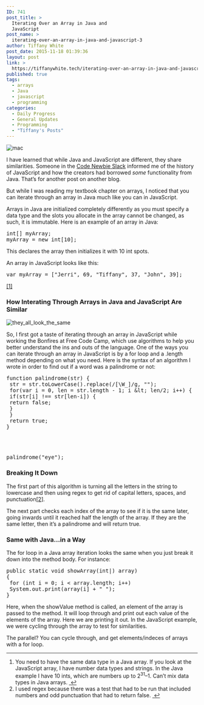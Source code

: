 ```yaml
---
ID: 741
post_title: >
  Iterating Over an Array in Java and
  JavaScript
post_name: >
  iterating-over-an-array-in-java-and-javascript-3
author: Tiffany White
post_date: 2015-11-18 01:39:36
layout: post
link: >
  https://tiffanywhite.tech/iterating-over-an-array-in-java-and-javascript-3/
published: true
tags:
  - arrays
  - Java
  - javascript
  - programming
categories:
  - Daily Progress
  - General Updates
  - Programming
  - "Tiffany's Posts"
---
```

<img class="aligncenter" src="http://helloburgh.me/wp-content/uploads/2015/11/wpid-FSPLFPQBCZ_1.jpg" alt="mac" />

I have learned that while Java and JavaScript are different, they share similarities. Someone in the <a href="https://codenewbie.typeform.com/to/uwsWlZ">Code Newbie Slack</a> informed me of the history of JavaScript and how the creators had borrowed <em>some</em> functionality from Java. That’s for another post on another blog.

But while I was reading my textbook chapter on arrays, I noticed that you can iterate through an array in Java much like you can in JavaScript.

Arrays in Java are initialized completely differently as you must specify a data type and the slots you allocate in the array cannot be changed, as such, it is immutable. Here is an example of an array in Java:

<pre class="lang:java decode:1 " >int[] myArray;
myArray = new int[10];
</pre>

This declares the array then initializes it with 10 int spots.

An array in JavaScript looks like this:

<pre class="lang:javascript decode:1 " >var myArray = [&quot;Jerri&quot;, 69, &quot;Tiffany&quot;, 37, &quot;John&quot;, 39];</pre> <a id="fnref-1" class="footnote" title="see footnote" href="#fn-1">[1]</a>

<h3>How Interating Through Arrays in Java and JavaScript Are Similar</h3>

<img src="http://helloburgh.me/wp-content/uploads/2015/11/wpid-11068139233_3a67bc9431_k.jpg" alt="they_all_look_the_same" />

So, I first got a taste of iterating through an array in JavaScript while working the Bonfires at Free Code Camp, which use algorithms to help you better understand the ins and outs of the language. One of the ways you can iterate through an array in JavaScript is by a for loop and a .length method depending on what you need. Here is the syntax of an algorithm I wrote in order to find out if a word was a palindrome or not:

<pre class="lang:javascript decode:1 " >function palindrome(str) {
 str = str.toLowerCase().replace(/[\W_]/g, &quot;&quot;);
 for(var i = 0, len = str.length - 1; i &amp;lt; len/2; i++) {
 if(str[i] !== str[len-i]) {
 return false;
 }
 }
 return true;
}




palindrome(&quot;eye&quot;);</pre>

<h3>Breaking It Down</h3>

The first part of this algorithm is turning all the letters in the string to lowercase and then using regex to get rid of capital letters, spaces, and punctuation<a id="fnref-2" class="footnote" title="see footnote" href="#fn-2">[2]</a>.

The next part checks each index of the array to see if it is the same later, going inwards until it reached half the length of the array. If they are the same letter, then it’s a palindrome and will return true.

<h3>Same with Java…in a Way</h3>

The for loop in a Java array iteration looks the same when you just break it down into the method body. For instance:

<pre class="lang:java decode:1 " >public static void showArray(int|) array)
{
 for (int i = 0; i &lt; array.length; i++)
 System.out.print(array(i] + &quot; &quot;);
}</pre>

Here, when the showValue method is called, an element of the array is passed to the method. It will loop through and print out each value of the elements of the array. Here we are printing it out. In the JavaScript example, we were cycling through the array to test for similarities.

The parallel? You can cycle through, and get elements/indeces of arrays with a for loop.

<div class="footnotes">

<hr />

<ol>
    <li id="fn-1">You need to have the same data type in a Java array. If you look at the JavaScript array, I have number data types and strings. In the Java example I have 10 ints, which are numbers up to 2<sup>31</sup>–1. Can’t mix data types in Java arrays. <a class="reversefootnote" title="return to article" href="#fnref-1"> ↩</a></li>
    <li id="fn-2">I used regex because there was a test that had to be run that included numbers and odd punctuation that had to return false. <a class="reversefootnote" title="return to article" href="#fnref-2"> ↩</a></li>
</ol>
</div>